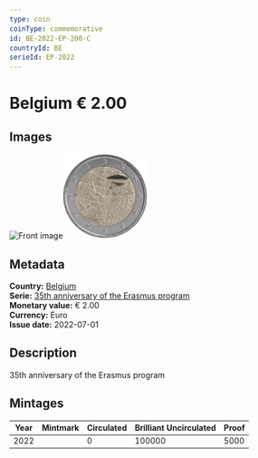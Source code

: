 ```yaml
---
type: coin
coinType: commemorative
id: BE-2022-EP-200-C
countryId: BE
serieId: EP-2022
---
```


# Belgium € 2.00

## Images

<img src="../../Images/common-2007-200.webp" height="150" alt="Front image"><img src="Images/BE-2022-200.webp" height="150" alt="Back image">

## Metadata

**Country:** [Belgium](../../Countries/Belgium/index.md)\
**Serie:** [35th anniversary of the Erasmus program](index.md)\
**Monetary value:** € 2.00\
**Currency:** Euro\
**Issue date:** 2022-07-01

## Description

35th anniversary of the Erasmus program

## Mintages

| Year | Mintmark | Circulated | Brilliant Uncirculated | Proof |
| ---- | -------- | ---------- | ---------------------- | ----- |
| 2022 |          | 0          | 100000                 | 5000  |
